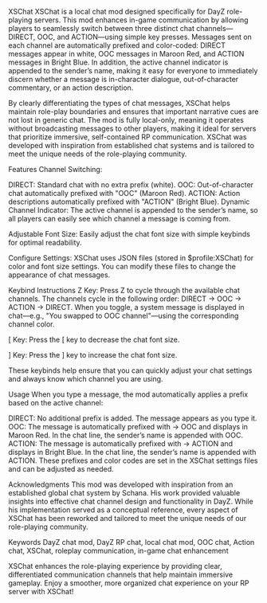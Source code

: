XSChat
XSChat is a local chat mod designed specifically for DayZ role-playing servers. This mod enhances in-game communication by allowing players to seamlessly switch between three distinct chat channels—DIRECT, OOC, and ACTION—using simple key presses. Messages sent on each channel are automatically prefixed and color-coded: DIRECT messages appear in white, OOC messages in Maroon Red, and ACTION messages in Bright Blue. In addition, the active channel indicator is appended to the sender’s name, making it easy for everyone to immediately discern whether a message is in-character dialogue, out-of-character commentary, or an action description.

By clearly differentiating the types of chat messages, XSChat helps maintain role-play boundaries and ensures that important narrative cues are not lost in generic chat. The mod is fully local-only, meaning it operates without broadcasting messages to other players, making it ideal for servers that prioritize immersive, self-contained RP communication. XSChat was developed with inspiration from established chat systems and is tailored to meet the unique needs of the role-playing community.

Features
Channel Switching:

DIRECT: Standard chat with no extra prefix (white).
OOC: Out-of-character chat automatically prefixed with "OOC" (Maroon Red).
ACTION: Action descriptions automatically prefixed with "ACTION" (Bright Blue).
Dynamic Channel Indicator:
The active channel is appended to the sender’s name, so all players can easily see which channel a message is coming from.

Adjustable Font Size:
Easily adjust the chat font size with simple keybinds for optimal readability.

Configure Settings:
XSChat uses JSON files (stored in $profile:XSChat) for color and font size settings. You can modify these files to change the appearance of chat messages.

Keybind Instructions
Z Key:
Press Z to cycle through the available chat channels. The channels cycle in the following order:
DIRECT → OOC → ACTION → DIRECT. When you toggle, a system message is displayed in chat—e.g., "You swapped to OOC channel"—using the corresponding channel color.

[ Key:
Press the [ key to decrease the chat font size.

] Key:
Press the ] key to increase the chat font size.

These keybinds help ensure that you can quickly adjust your chat settings and always know which channel you are using.

Usage
When you type a message, the mod automatically applies a prefix based on the active channel:

DIRECT:
No additional prefix is added. The message appears as you type it.
OOC:
The message is automatically prefixed with -> OOC and displays in Maroon Red. In the chat line, the sender’s name is appended with OOC.
ACTION:
The message is automatically prefixed with -> ACTION and displays in Bright Blue. In the chat line, the sender’s name is appended with ACTION.
These prefixes and color codes are set in the XSChat settings files and can be adjusted as needed.

Acknowledgments
This mod was developed with inspiration from an established global chat system by Schana. His work provided valuable insights into effective chat channel design and functionality in DayZ. While his implementation served as a conceptual reference, every aspect of XSChat has been reworked and tailored to meet the unique needs of our role-playing community.

Keywords
DayZ chat mod, DayZ RP chat, local chat mod, OOC chat, Action chat, XSChat, roleplay communication, in-game chat enhancement

XSChat enhances the role-playing experience by providing clear, differentiated communication channels that help maintain immersive gameplay. Enjoy a smoother, more organized chat experience on your RP server with XSChat!
